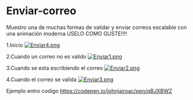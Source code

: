 # Enviar-correo
Muestro una de muchas formas de validar y enviar correos escalable con una animación moderna 
USELO COMO GUSTE!!!!

1.Inicio
[![Enviar4.png](https://i.postimg.cc/d1cFzhKT/Enviar4.png)](https://postimg.cc/SXdH9NRy)


2.Cuando un correo no es valido
[![Enviar1.png](https://i.postimg.cc/636VHSZF/Enviar1.png)](https://postimg.cc/xk7b86tP)


3.Cuando se esta escribiendo el correo
[![Enviar2.png](https://i.postimg.cc/pLxZSkgQ/Enviar2.png)](https://postimg.cc/PP3YpbfN)


4.Cuando el correo se valida
[![Enviar3.png](https://i.postimg.cc/fynX9Rs7/Enviar3.png)](https://postimg.cc/341dM7dW)



Ejemplo entro codigo 
https://codepen.io/johnjairoac/pen/qBJXBWZ

